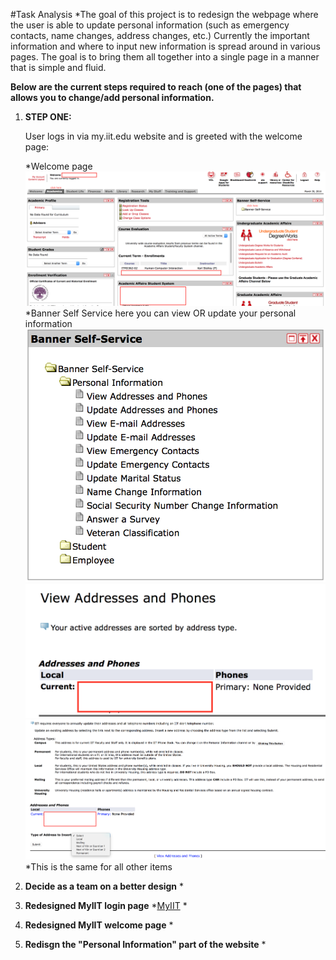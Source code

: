 #Task Analysis
*The goal of this project is to redesign the webpage where the user is able to update personal information (such as emergency
contacts, name changes, address changes, etc.) Currently the important information and where to input new information is spread around
in various pages. The goal is to bring them all together into a single page in a manner that is simple and fluid.

**Below are the current steps required to reach (one of the pages) that allows you to change/add personal information.**
 
1. **STEP ONE:** 

    User logs in via my.iit.edu website and is greeted with the welcome page:
    
    *Welcome page![Welcome](images/welcome-page.png)
    *Banner Self Service here you can view OR update your personal information ![Bannerself service](images/banner-self-service.png) 
   ![View adress](images/view-addresses.png)
   ![Update adress](images/update-address-phone.png) 
    *This is the same for all other items
4. **Decide as a team on a better design**
    * 
5. **Redesigned MyIIT login page**
    *[MyIIT](https://my.iit.edu/cp/home/displaylogin)
    * 
6. **Redesigned MyIIT welcome page**
    * 
7. **Redisgn the "Personal Information" part of the website**
    * 
